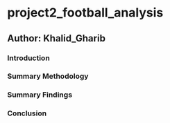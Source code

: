 # project2_football_analysis

## Author: Khalid_Gharib

### Introduction

### Summary Methodology

### Summary Findings

### Conclusion

